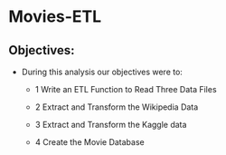 # Movies-ETL

## Objectives:

- During this analysis our objectives were to:
  
  - 1 Write an ETL Function to Read Three Data Files
  
  - 2 Extract and Transform the Wikipedia Data
  
  - 3 Extract and Transform the Kaggle data
  
  - 4 Create the Movie Database
